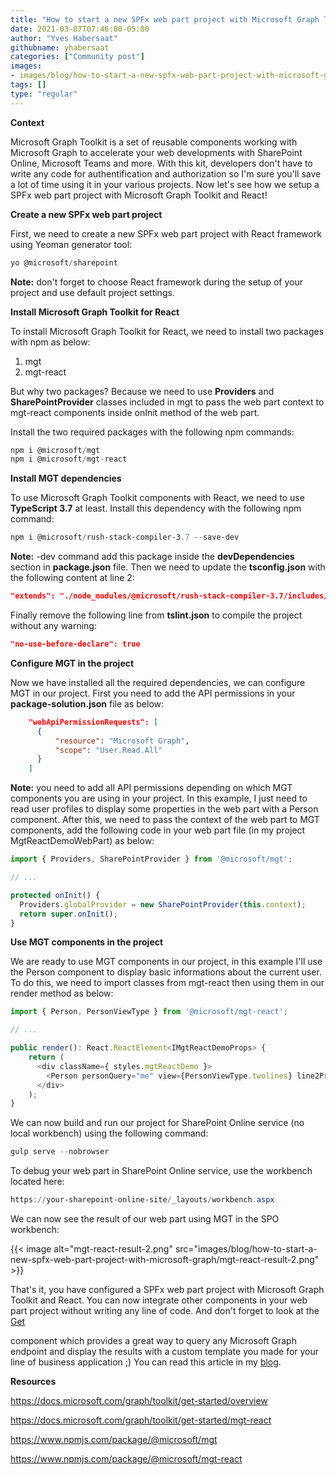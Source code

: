 ```yaml
---
title: "How to start a new SPFx web part project with Microsoft Graph Toolkit and React"
date: 2021-03-07T07:46:00-05:00
author: "Yves Habersaat"
githubname: yhabersaat
categories: ["Community post"]
images:
- images/blog/how-to-start-a-new-spfx-web-part-project-with-microsoft-graph/mgt-react-result-2.png
tags: []
type: "regular"
---
```


**Context**

Microsoft Graph Toolkit is a set of reusable components working with
Microsoft Graph to accelerate your web developments with SharePoint
Online, Microsoft Teams and more. With this kit, developers don't have
to write any code for authentification and authorization so I'm sure
you'll save a lot of time using it in your various projects. Now let's
see how we setup a SPFx web part project with Microsoft Graph Toolkit
and React!

**Create a new SPFx web part project**

First, we need to create a new SPFx web part project with React
framework using Yeoman generator tool:

```javascript
yo @microsoft/sharepoint
```

**Note:** don't forget to choose React framework during the setup of
your project and use default project settings.

**Install Microsoft Graph Toolkit for React**

To install Microsoft Graph Toolkit for React, we need to install two
packages with npm as below:

1.  mgt
2.  mgt-react

But why two packages? Because we need to use **Providers** and
**SharePointProvider** classes included in mgt to pass the web part
context to mgt-react components inside onInit method of the web part.

Install the two required packages with the following npm commands:

```javascript
npm i @microsoft/mgt
npm i @microsoft/mgt-react
```

**Install MGT dependencies**

To use Microsoft Graph Toolkit components with React, we need to use
**TypeScript 3.7** at least. Install this dependency with the following
npm command:

```powershell
npm i @microsoft/rush-stack-compiler-3.7 --save-dev
```

**Note:** -dev command add this package inside the **devDependencies**
section in **package.json** file.
Then we need to update the **tsconfig.json** with the following content
at line 2:

```json
"extends": "./node_modules/@microsoft/rush-stack-compiler-3.7/includes/tsconfig-web.json"
```

Finally remove the following line from **tslint.json** to compile the
project without any warning:

```json
"no-use-before-declare": true
```

**Configure MGT in the project**

Now we have installed all the required dependencies, we can configure
MGT in our project. First you need to add the API permissions in your
**package-solution.json** file as below:

```json
    "webApiPermissionRequests": [
      {
          "resource": "Microsoft Graph",
          "scope": "User.Read.All"
      }
    ]
```

**Note:** you need to add all API permissions depending on which MGT
components you are using in your project. In this example, I just need
to read user profiles to display some properties in the web part with a
Person component.
After this, we need to pass the context of the web part to MGT
components, add the following code in your web part file (in my project
MgtReactDemoWebPart) as below:

```javascript
import { Providers, SharePointProvider } from '@microsoft/mgt';

// ...

protected onInit() {
  Providers.globalProvider = new SharePointProvider(this.context);
  return super.onInit();
}
```

**Use MGT components in the project**

We are ready to use MGT components in our project, in this example I'll
use the Person component to display basic informations about the current
user. To do this, we need to import classes from mgt-react then using
them in our render method as below:

```javascript
import { Person, PersonViewType } from '@microsoft/mgt-react';

// ...

public render(): React.ReactElement<IMgtReactDemoProps> {
    return (
      <div className={ styles.mgtReactDemo }>
        <Person personQuery="me" view={PersonViewType.twolines} line2Property={"jobTitle"}></Person>
      </div>
    );
}
```

We can now build and run our project for SharePoint Online service (no
local workbench) using the following command:

```powershell
gulp serve --nobrowser
```

To debug your web part in SharePoint Online service, use the workbench
located here:

```powershell
https://your-sharepoint-online-site/_layouts/workbench.aspx
```

We can now see the result of our web part using MGT in the SPO
workbench:

{{< image alt="mgt-react-result-2.png" src="images/blog/how-to-start-a-new-spfx-web-part-project-with-microsoft-graph/mgt-react-result-2.png" >}}

That's it, you have configured a SPFx web part project with Microsoft
Graph Toolkit and React. You can now integrate other components in your
web part project without writing any line of code. And don't forget to
look at the [Get](https://docs.microsoft.com/graph/toolkit/components/get) 

component which provides a great way to query any Microsoft Graph
endpoint and display the results with a custom template you made for
your line of business application ;)
You can read this article in my
[blog](https://yhabersaat.ch/2021/03/06/spfx-web-part-microsoft-graph-toolkit-react "blog").

**Resources**

<https://docs.microsoft.com/graph/toolkit/get-started/overview>

<https://docs.microsoft.com/graph/toolkit/get-started/mgt-react>

<https://www.npmjs.com/package/@microsoft/mgt>

<https://www.npmjs.com/package/@microsoft/mgt-react>
